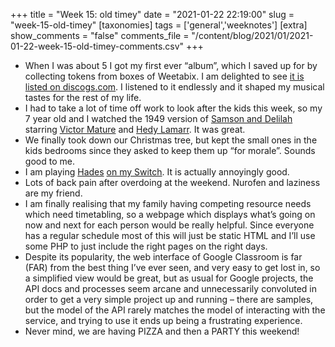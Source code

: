 +++
title = "Week 15: old timey"
date = "2021-01-22 22:19:00"
slug = "week-15-old-timey"
[taxonomies]
tags = ['general','weeknotes']
[extra]
show_comments = "false"
comments_file = "/content/blog/2021/01/2021-01-22-week-15-old-timey-comments.csv"
+++

- When I was about 5 I got my first ever “album”, which I saved up for by collecting tokens from boxes of Weetabix. I am delighted to see [it is listed on discogs.com](https://www.discogs.com/Various-Weetabix-Top-Trax-Dunks-Cassette-/release/2451833). I listened to it endlessly and it shaped my musical tastes for the rest of my life.
- I had to take a lot of time off work to look after the kids this week, so my 7 year old and I watched the 1949 version of [Samson and Delilah](https://en.wikipedia.org/wiki/Samson_and_Delilah_(1949_film)) starring [Victor Mature](https://en.wikipedia.org/wiki/Victor_Mature) and [Hedy Lamarr](https://en.wikipedia.org/wiki/Hedy_Lamarr). It was great.
- We finally took down our Christmas tree, but kept the small ones in the kids bedrooms since they asked to keep them up “for morale”. Sounds good to me.
- I am playing [Hades](https://en.wikipedia.org/wiki/Hades_(video_game)) [on my Switch](https://www.nintendo.co.uk/Games/Nintendo-Switch-download-software/Hades-1821819.html). It is actually annoyingly good.
- Lots of back pain after overdoing at the weekend. Nurofen and laziness are my friend.
- I am finally realising that my family having competing resource needs which need timetabling, so a webpage which displays what’s going on now and next for each person would be really helpful. Since everyone has a regular schedule most of this will just be static HTML and I’ll use some PHP to just include the right pages on the right days.
- Despite its popularity, the web interface of Google Classroom is far (FAR) from the best thing I’ve ever seen, and very easy to get lost in, so a simplified view would be great, but as usual for Google projects, the API docs and processes seem arcane and unnecessarily convoluted in order to get a very simple project up and running – there are samples, but the model of the API rarely matches the model of interacting with the service, and trying to use it ends up being a frustrating experience.
- Never mind, we are having PIZZA and then a PARTY this weekend!
